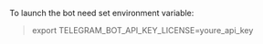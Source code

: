 To launch the bot need set environment variable:
>export TELEGRAM_BOT_API_KEY_LICENSE=youre_api_key

